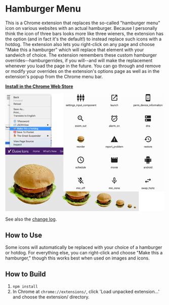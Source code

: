 # Hamburger Menu

This is a Chrome extension that replaces the so-called "hamburger menu" icon on various websites with an actual hamburger. Because I personally think the icon of three bars looks more like three wieners, the extension has the option (and in fact it's the default!) to instead replace such icons with a hotdog. The extension also lets you right-click on any page and choose "Make this a hamburger" which will replace that element with your sandwich of choice. The extension remembers these custom hamburger overrides--hamburgerrides, if you will--and will make the replacement whenever you load the page in the future. You can go through and remove or modify your overrides on the extension's options page as well as in the extension's popup from the Chrome menu bar.

**[Install in the Chrome Web Store](https://chrome.google.com/webstore/detail/hamburger-menu/eilghennaccfpohmdffhdpckacgdaohe?hl=en)**

![Screenshot with hamburger](https://raw.githubusercontent.com/cheshire137/hamburger-menu/master/promo-assets/920x680.png)

See also the [change log](CHANGELOG.md).

## How to Use

Some icons will automatically be replaced with your choice of a hamburger or hotdog. For everything else, you can right-click and choose "Make this a hamburger," though this works best when used on images and icons.

## How to Build

1. `npm install`
2. In Chrome at `chrome://extensions/`, click 'Load unpacked extension...' and choose the extension/ directory.
